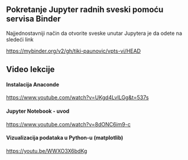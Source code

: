 
## Pokretanje Jupyter radnih sveski pomoću servisa Binder
Najjednostavniji način da otvorite sveske unutar Jupytera je da odete na sledeći link

https://mybinder.org/v2/gh/tiki-paunovic/vpts-vi/HEAD

## Video lekcije
#### Instalacija Anaconde
https://www.youtube.com/watch?v=UKgd4LvILGg&t=537s

#### Jupyter Notebook - uvod
https://www.youtube.com/watch?v=8dONC6im9-c

#### Vizualizacija podataka u Python-u (matplotlib)
https://youtu.be/WWXO3X6bdKg
